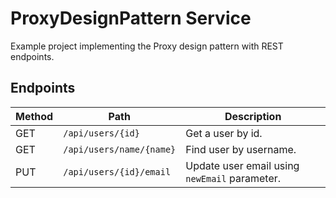 # ProxyDesignPattern Service

Example project implementing the Proxy design pattern with REST endpoints.

## Endpoints

| Method | Path | Description |
|-------|------|-------------|
| GET | `/api/users/{id}` | Get a user by id. |
| GET | `/api/users/name/{name}` | Find user by username. |
| PUT | `/api/users/{id}/email` | Update user email using `newEmail` parameter. |

